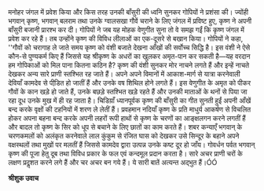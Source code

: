 मनोहर जंगल में प्रवेश किया और किस तरह उनकी बाँसुरी की ध्वनि सुनकर गोपियों ने प्रशंसा की। ज्योंही भगवान् कृष्ण, भगवान् बलराम तथा उनके ग्वालसखा गौवें चराने के लिए जंगल में प्रविष्ट हुए, कृष्ण ने अपनी बाँसुरी बजानी प्रारश्भ कर दी। गोपियों ने जब यह मोहक वेणुगीत सुना तो वे समझ गईं कि कृष्ण जंगल में प्रवेश कर रहे हैं। तब उन्होंने कृष्ण की विविध लीलाओं का एक-दूसरे से बखान किया। गोपियों ने कहा, ''गौवों को चरागाह ले जाते समय कृष्ण को वंशी बजाते देखना आँखों की सर्वोच्च सिद्धि है। इस वंशी ने ऐसे कौन-से पुण्यकर्म किए हैं जिससे यह श्रीकृष्ण के अधरों का खुलकर अमृत-पान कर सकती है—यह वरदान हम गोपिकाओं को मिल पाना कितना कठिन है? कृष्ण की वंशी सुनकर मोर नाचने लगते हैं और इन्हें नाचते देखकर अन्य सारे प्राणी स्तश्भित रह जाते हैं। अपने अपने विमानों में आकाश-मार्ग से यात्रा करनेवाली देवियाँ कामदेव से पीडि़त हो जातीं हैं और उनके वष शिथिल होने लगते हैं। इस वेणुगीत के अमृत को पीकर गौवों के कान खड़े हो जाते हैं, उनके बछड़े स्तश्भित खड़े रहते हैं और उनकी माताओं के थनों से पिया जा रहा दूध उनके मुख में ही रह जाता है। चिडिय़ाँ ध्यानपूर्वक कृष्ण की बाँसुरी का गीत सुनती हुईं अपनी आँखें बन्द करके वृक्षों की टहनियों में शरण ले लेतीं हैं। प्रवहमान नदियाँ कृष्ण के प्रति माधुर्य आकर्षण से विचलित होकर अपना बहना बन्द करके अपनी लहरों रूपी हाथों से कृष्ण के चरणों का आङ्क्षलगन करने लगतीं हैं और बादल तो कृष्ण के सिर को धूप से बचाने के लिए छातों का काम करते हैं। शबर कन्याएँ भगवान् के चरणकमलों को अलंकृत करनेवाले लाल कुंकुम से रंजित घास को देखकर उसे सिन्दूर के बहाने अपने वक्षस्थलों तथा मुखों पर मलतीं हैं जिससे कामदेव द्वारा उत्पन्न उनके कष्ट दूर हो जाँय। गोवर्धन पर्वत भगवान् कृष्ण की पूजा हेतु दूब तथा विविध प्रकार के फल एवं कन्दमूल प्रदान करता है। सारे अचर प्राणी चरों के लक्षण प्रदॢशत करने लगे हैं और चर अचर बन गये हैं। ये सारी बातें अत्यन्त अद्भुत हैं।ÓÓ  

**श्रीशुक उवाच** 